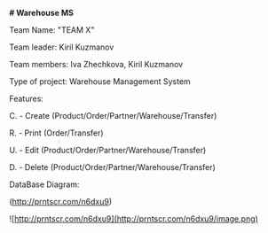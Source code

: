 **# Warehouse MS**

Team Name: "TEAM X"

Team leader: Kiril Kuzmanov

Team members: Iva Zhechkova, Kiril Kuzmanov

Type of project: Warehouse Management System



Features:

C. - Create (Product/Order/Partner/Warehouse/Transfer)

R. - Print (Order/Transfer)

U. - Edit (Product/Order/Partner/Warehouse/Transfer)

D. - Delete (Product/Order/Partner/Warehouse/Transfer)


DataBase Diagram: 

(http://prntscr.com/n6dxu9)

![http://prntscr.com/n6dxu9](http://prntscr.com/n6dxu9/image.png)